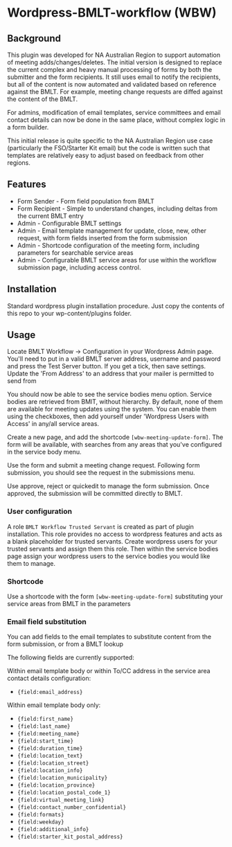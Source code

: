 # Wordpress-BMLT-workflow (WBW)

## Background
This plugin was developed for NA Australian Region to support automation of meeting adds/changes/deletes.
The initial version is designed to replace the current complex and heavy manual processing of forms by both the submitter and the form recipients. It still uses email to notify the recipients, but all of the content is now automated and validated based on reference against the BMLT.
For example, meeting change requests are diffed against the content of the BMLT.

For admins, modification of email templates, service committees and email contact details can now be done in the same place, without complex logic in a form builder.

This initial release is quite specific to the NA Australian Region use case (particularly the FSO/Starter Kit email) but the code is written such that templates are relatively easy to adjust based on feedback from other regions.
## Features
- Form Sender - Form field population from BMLT
- Form Recipient - Simple to understand changes, including deltas from the current BMLT entry
- Admin - Configurable BMLT settings
- Admin - Email template management for update, close, new, other request, with form fields inserted from the form submission
- Admin - Shortcode configuration of the meeting form, including parameters for searchable service areas
- Admin - Configurable BMLT service areas for use within the workflow submission page, including access control.
## Installation
Standard wordpress plugin installation procedure. Just copy the contents of this repo to your wp-content/plugins folder.

## Usage
Locate BMLT Workflow -> Configuration in your Wordpress Admin page. You'll need to put in a valid BMLT server address, username and password and press the Test Server button. If you get a tick, then save settings. Update the 'From Address' to an address that your mailer is permitted to send from

You should now be able to see the service bodies menu option. Service bodies are retrieved from BMlT, without hierarchy. By default, none of them are available for meeting updates using the system. You can enable them using the checkboxes, then add yourself under 'Wordpress Users with Access' in any/all service areas.

Create a new page, and add the shortcode `[wbw-meeting-update-form]`.  The form will be available, with searches from any areas that you've configured in the service body menu. 

Use the form and submit a meeting change request. Following form submission, you should see the request in the submissions menu.

Use approve, reject or quickedit to manage the form submission. Once approved, the submission will be committed directly to BMLT.

### User configuration
A role `BMLT Workflow Trusted Servant` is created as part of plugin installation. This role provides no access to wordpress features and acts as a blank placeholder for trusted servants.
Create wordpress users for your trusted servants and assign them this role. Then within the service bodies page assign your wordpress users to the service bodies you would like them to manage.
### Shortcode

Use a shortcode with the form `[wbw-meeting-update-form]` substituting your service areas from BMLT in the parameters

### Email field substitution

You can add fields to the email templates to substitute content from the form submission, or from a BMLT lookup

The following fields are currently supported:

Within email template body or within To/CC address in the service area contact details configuration:
- `{field:email_address}`

Within email template body only:
- `{field:first_name}`
- `{field:last_name}`
- `{field:meeting_name}`
- `{field:start_time}`
- `{field:duration_time}`
- `{field:location_text}`
- `{field:location_street}`
- `{field:location_info}`
- `{field:location_municipality}`
- `{field:location_province}`
- `{field:location_postal_code_1}`
- `{field:virtual_meeting_link}`
- `{field:contact_number_confidential}`
- `{field:formats}`
- `{field:weekday}`
- `{field:additional_info}`
- `{field:starter_kit_postal_address}`